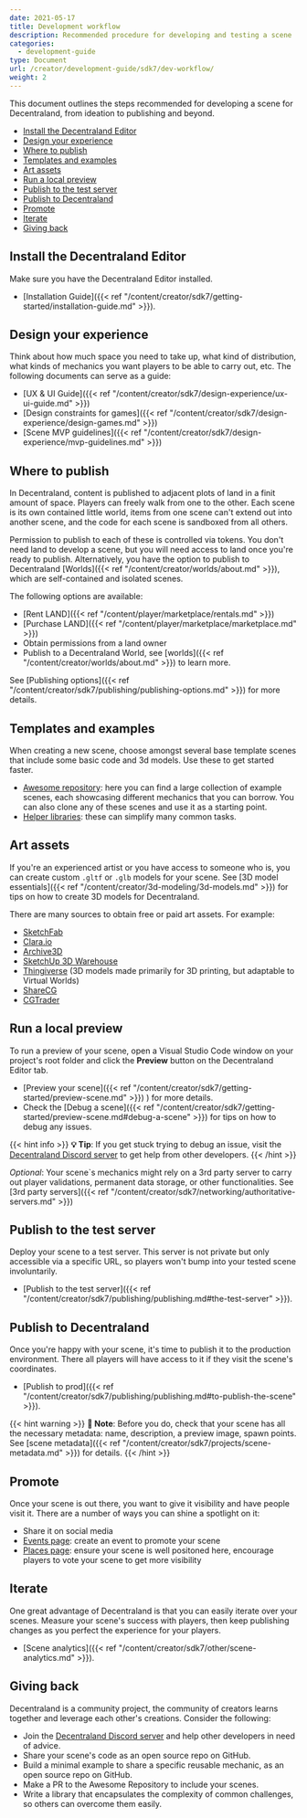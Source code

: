```yaml
---
date: 2021-05-17
title: Development workflow
description: Recommended procedure for developing and testing a scene
categories:
  - development-guide
type: Document
url: /creator/development-guide/sdk7/dev-workflow/
weight: 2
---
```


This document outlines the steps recommended for developing a scene for Decentraland, from ideation to publishing and beyond.

<!-- diagram? icons? -->

- [Install the Decentraland Editor](#install-the-decentraland-editor)
- [Design your experience](#design-your-experience)
- [Where to publish](#where-to-publish)
- [Templates and examples](#templates-and-examples)
- [Art assets](#art-assets)
- [Run a local preview](#run-a-local-preview)
- [Publish to the test server](#publish-to-the-test-server)
- [Publish to Decentraland](#publish-to-decentraland)
- [Promote](#promote)
- [Iterate](#iterate)
- [Giving back](#giving-back)

## Install the Decentraland Editor

Make sure you have the Decentraland Editor installed.

- [Installation Guide]({{< ref "/content/creator/sdk7/getting-started/installation-guide.md" >}}).

## Design your experience

Think about how much space you need to take up, what kind of distribution, what kinds of mechanics you want players to be able to carry out, etc. The following documents can serve as a guide:

- [UX & UI Guide]({{< ref "/content/creator/sdk7/design-experience/ux-ui-guide.md" >}})
- [Design constraints for games]({{< ref "/content/creator/sdk7/design-experience/design-games.md" >}})
- [Scene MVP guidelines]({{< ref "/content/creator/sdk7/design-experience/mvp-guidelines.md" >}})

## Where to publish

In Decentraland, content is published to adjacent plots of land in a finit amount of space. Players can freely walk from one to the other. Each scene is its own contained little world, items from one scene can't extend out into another scene, and the code for each scene is sandboxed from all others.

Permission to publish to each of these is controlled via tokens. You don't need land to develop a scene, but you will need access to land once you're ready to publish. Alternatively, you have the option to publish to Decentraland [Worlds]({{< ref "/content/creator/worlds/about.md" >}}), which are self-contained and isolated scenes.

The following options are available:

- [Rent LAND]({{< ref "/content/player/marketplace/rentals.md" >}})
- [Purchase LAND]({{< ref "/content/player/marketplace/marketplace.md" >}})
- Obtain permissions from a land owner
- Publish to a Decentraland World, see [worlds]({{< ref "/content/creator/worlds/about.md" >}}) to learn more.

See [Publishing options]({{< ref "/content/creator/sdk7/publishing/publishing-options.md" >}}) for more details.

## Templates and examples

When creating a new scene, choose amongst several base template scenes that include some basic code and 3d models. Use these to get started faster.

- [Awesome repository](https://github.com/decentraland-scenes/Awesome-Repository): here you can find a large collection of example scenes, each showcasing different mechanics that you can borrow. You can also clone any of these scenes and use it as a starting point.
- [Helper libraries](https://github.com/decentraland-scenes/Awesome-Repository#Libraries): these can simplify many common tasks.

## Art assets

If you're an experienced artist or you have access to someone who is, you can create custom `.gltf` or `.glb` models for your scene. See [3D model essentials]({{< ref "/content/creator/3d-modeling/3d-models.md" >}}) for tips on how to create 3D models for Decentraland.

There are many sources to obtain free or paid art assets. For example:

- [SketchFab](https://sketchfab.com/)
- [Clara.io](https://clara.io/)
- [Archive3D](https://archive3d.net/)
- [SketchUp 3D Warehouse](https://3dwarehouse.sketchup.com/)
- [Thingiverse](https://www.thingiverse.com/) (3D models made primarily for 3D printing, but adaptable to Virtual Worlds)
- [ShareCG](https://www.sharecg.com/)
- [CGTrader](https://CGTrader.com)

## Run a local preview

To run a preview of your scene, open a Visual Studio Code window on your project's root folder and click the **Preview** button on the Decentraland Editor tab.

- [Preview your scene]({{< ref "/content/creator/sdk7/getting-started/preview-scene.md" >}}) ) for more details.
- Check the [Debug a scene]({{< ref "/content/creator/sdk7/getting-started/preview-scene.md#debug-a-scene" >}}) for tips on how to debug any issues.

{{< hint info >}}
**💡 Tip**: If you get stuck trying to debug an issue, visit the [Decentraland Discord server](https://dcl.gg/discord) to get help from other developers.
{{< /hint >}}

_Optional_: Your scene`s mechanics might rely on a 3rd party server to carry out player validations, permanent data storage, or other functionalities. See [3rd party servers]({{< ref "/content/creator/sdk7/networking/authoritative-servers.md" >}})

## Publish to the test server

Deploy your scene to a test server. This server is not private but only accessible via a specific URL, so players won't bump into your tested scene involuntarily.

- [Publish to the test server]({{< ref "/content/creator/sdk7/publishing/publishing.md#the-test-server" >}}).

## Publish to Decentraland

Once you're happy with your scene, it's time to publish it to the production environment. There all players will have access to it if they visit the scene's coordinates.

- [Publish to prod]({{< ref "/content/creator/sdk7/publishing/publishing.md#to-publish-the-scene" >}}).

{{< hint warning >}}
**📔 Note**: Before you do, check that your scene has all the necessary metadata: name, description, a preview image, spawn points. See [scene metadata]({{< ref "/content/creator/sdk7/projects/scene-metadata.md" >}}) for details.
{{< /hint >}}

## Promote

Once your scene is out there, you want to give it visibility and have people visit it. There are a number of ways you can shine a spotlight on it:

- Share it on social media
- [Events page](https://events.decentraland.org/en/): create an event to promote your scene
- [Places page](https://places.decentraland.org/): ensure your scene is well positoned here, encourage players to vote your scene to get more visibility

<!-- - Make a proposal in the DAO to mark your scene as a [Point Of Interest (POI)]({{< ref "/content/player/dao/dao-userguide.md#binding-proposals" >}}) -->

## Iterate

One great advantage of Decentraland is that you can easily iterate over your scenes. Measure your scene's success with players, then keep publishing changes as you perfect the experience for your players.

- [Scene analytics]({{< ref "/content/creator/sdk7/other/scene-analytics.md" >}}).

## Giving back

Decentraland is a community project, the community of creators learns together and leverage each other's creations. Consider the following:

- Join the [Decentraland Discord server](https://dcl.gg/discord) and help other developers in need of advice.
- Share your scene's code as an open source repo on GitHub.
- Build a minimal example to share a specific reusable mechanic, as an open source repo on GitHub.
- Make a PR to the Awesome Repository to include your scenes.
- Write a library that encapsulates the complexity of common challenges, so others can overcome them easily.
